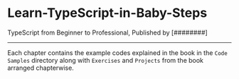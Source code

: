 # Learn-TypeScript-in-Baby-Steps

TypeScript from Beginner to Professional, Published by [########]



----------------------------------------------------
Each chapter contains the example codes explained in the book in the `Code Samples` directory along with `Exercises` and `Projects` from the book arranged chapterwise.
